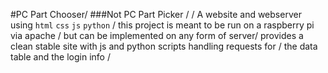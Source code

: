 #PC Part Chooser/
###Not PC Part Picker
/
/
A website and webserver using `html` `css` `js` `python` /
this project is meant to be run on a raspberry pi via apache /
but can be implemented on any form of server/
provides a clean stable site with js and python scripts handling requests for /
the data table and the login info /
